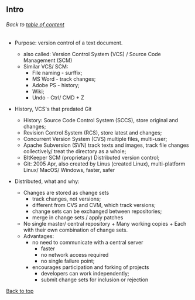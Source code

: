 ## Intro
###### Back to [table of content](https://github.com/ShumzZ/LearningNotes/blob/master/Git/GitEssentialTraining-LinkedIn.MD#table-of-contents)

- Purpose: version control of a text document. 
  - also called: Version Control System (VCS) / Source Code Management (SCM)
  - Similar VCS/ SCM: 
    - File naming - surffix; 
    - MS Word - track changes; 
    - Adobe PS - history; 
    - Wiki; 
    - Undo - Ctrl/ CMD + Z

- History, VCS's that predated Git
  - History: Source Code Control System (SCCS), store original and changes; 
  - Revision Control System (RCS), store latest and changes; 
  - Concurrent Version System (CVS) multiple files, multi-user; 
  - Apache Subversion (SVN) track texts and images, track file changes collectively/ treat the directory as a whole; 
  - BItKeeper SCM (proprietary) Distributed version control; 
  - Git: 2005 Apr, also created by Linus (created Linux), multi-platform Linux/ MacOS/ Windows, faster, safer
  
- Distributed, what and why:
  - Changes are stored as change sets
    - track changes, not versions; 
    - different from CVS and CVM, which track versions; 
    - change sets can be exchanged between repositories; 
    - merge in change sets / apply patches 
  - No single master/ central repository + Many working copies + Each with their own combination of change sets. 
  - Advantages: 
    - no need to communicate with a central server
      - faster
      - no network access required
      - no single failure point; 
    - encourages participation and forking of projects
      - developers can work independently; 
      - submit change sets for inclusion or rejection

[Back to top](#intro)
    
    
